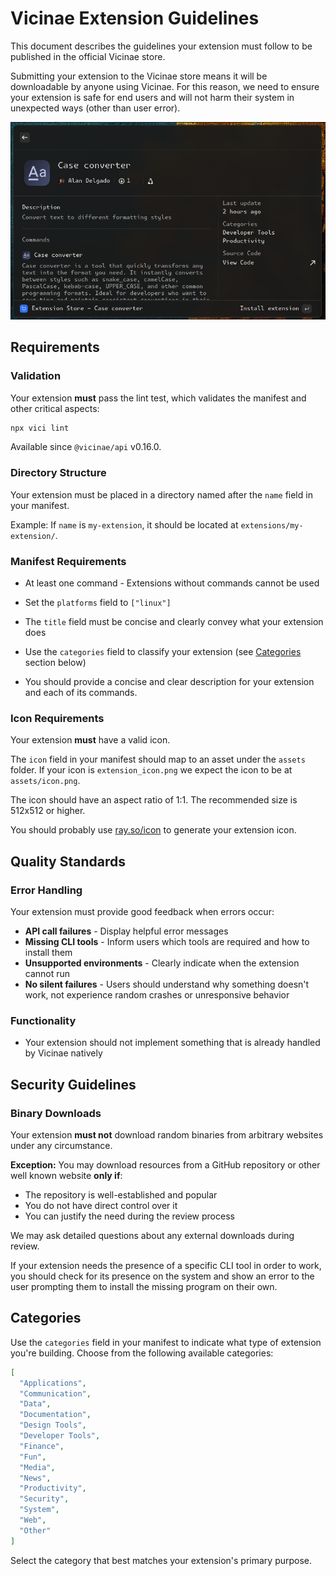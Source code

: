 # Vicinae Extension Guidelines

This document describes the guidelines your extension must follow to be published in the official Vicinae store.

Submitting your extension to the Vicinae store means it will be downloadable by anyone using Vicinae. For this reason, we need to ensure your extension is safe for end users and will not harm their system in unexpected ways (other than user error).

![](.github/assets/extension-detail-view.png)

## Requirements

### Validation

Your extension **must** pass the lint test, which validates the manifest and other critical aspects:

```bash
npx vici lint
```

Available since `@vicinae/api` v0.16.0.

### Directory Structure

Your extension must be placed in a directory named after the `name` field in your manifest.

Example: If `name` is `my-extension`, it should be located at `extensions/my-extension/`.

### Manifest Requirements

- At least one command - Extensions without commands cannot be used
- Set the `platforms` field to `["linux"]`
- The `title` field must be concise and clearly convey what your extension does
- Use the `categories` field to classify your extension (see [Categories](#categories) section below)

- You should provide a concise and clear description for your extension and each of its commands.

### Icon Requirements

Your extension **must** have a valid icon.

The `icon` field in your manifest should map to an asset under the `assets` folder. If your icon is `extension_icon.png` we expect the icon to be at `assets/icon.png`.

The icon should have an aspect ratio of 1:1. The recommended size is 512x512 or higher.

You should probably use [ray.so/icon](https://ray.so/icon) to generate your extension icon.

## Quality Standards

### Error Handling

Your extension must provide good feedback when errors occur:

- **API call failures** - Display helpful error messages
- **Missing CLI tools** - Inform users which tools are required and how to install them
- **Unsupported environments** - Clearly indicate when the extension cannot run
- **No silent failures** - Users should understand why something doesn't work, not experience random crashes or unresponsive behavior

### Functionality

- Your extension should not implement something that is already handled by Vicinae natively

## Security Guidelines

### Binary Downloads

Your extension **must not** download random binaries from arbitrary websites under any circumstance.

**Exception:** You may download resources from a GitHub repository or other well known website **only if**:
- The repository is well-established and popular
- You do not have direct control over it
- You can justify the need during the review process

We may ask detailed questions about any external downloads during review.

If your extension needs the presence of a specific CLI tool in order to work, you should check for its presence on the system and show an error to the user prompting them to install the missing program on their own.

## Categories

Use the `categories` field in your manifest to indicate what type of extension you're building. Choose from the following available categories:

```json
[
  "Applications",
  "Communication",
  "Data",
  "Documentation",
  "Design Tools",
  "Developer Tools",
  "Finance",
  "Fun",
  "Media",
  "News",
  "Productivity",
  "Security",
  "System",
  "Web",
  "Other"
]
```

Select the category that best matches your extension's primary purpose.

